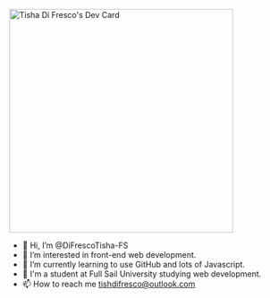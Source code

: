 <a href="https://app.daily.dev/tishadifresco"><img src="https://api.daily.dev/devcards/b24048b1537745d08ef42328c9185ed9.png?r=7d6" width="400" alt="Tisha Di Fresco's Dev Card"/></a>

- 👋 Hi, I’m @DiFrescoTisha-FS
- 👀 I’m interested in front-end web development.
- 🌱 I’m currently learning to use GitHub and lots of Javascript.
- 💞️ I'm a student at Full Sail University studying web development. 
- 📫 How to reach me tishdifresco@outlook.com


